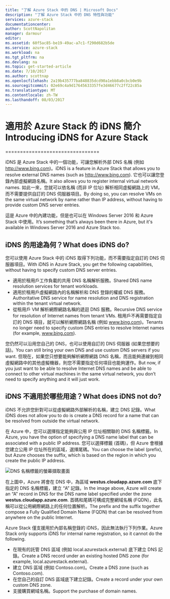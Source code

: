 ```yaml
---
title: "了解 Azure Stack 中的 DNS | Microsoft Docs"
description: "了解 Azure Stack 中的 DNS 特性與功能"
services: azure-stack
documentationcenter: 
author: ScottNapolitan
manager: darmour
editor: 
ms.assetid: 60f5ac85-be19-49ac-a7c1-f290d682b5de
ms.service: azure-stack
ms.workload: na
ms.tgt_pltfrm: na
ms.devlang: na
ms.topic: get-started-article
ms.date: 7/10/2017
ms.author: scottnap
ms.openlocfilehash: 2a19b435777ba848835dcd90a1ebb8a0cbcb0e9b
ms.sourcegitcommit: 02e69c4a9d17645633357fe3d46677c2ff22c85a
ms.translationtype: MT
ms.contentlocale: zh-TW
ms.lasthandoff: 08/03/2017
---
```

# <a name="introducing-idns-for-azure-stack"></a><span data-ttu-id="8262c-103">適用於 Azure Stack 的 iDNS 簡介</span><span class="sxs-lookup"><span data-stu-id="8262c-103">Introducing iDNS for Azure Stack</span></span>
================================

<span data-ttu-id="8262c-104">iDNS 是 Azure Stack 中的一個功能，可讓您解析外部 DNS 名稱 (例如 http://www.bing.com)。</span><span class="sxs-lookup"><span data-stu-id="8262c-104">iDNS is a feature in Azure Stack that allows you to resolve external DNS names (such as http://www.bing.com).</span></span>
<span data-ttu-id="8262c-105">它也可以讓您登錄內部虛擬網路名稱。</span><span class="sxs-lookup"><span data-stu-id="8262c-105">It also allows you to register internal virtual network names.</span></span> <span data-ttu-id="8262c-106">如此一來，您就可以依名稱 (而非 IP 位址) 解析相同虛擬網路上的 VM，而不需要提供自訂的 DNS 伺服器項目。</span><span class="sxs-lookup"><span data-stu-id="8262c-106">By doing so, you can resolve VMs on the same virtual network by name rather than IP address, without having to provide custom DNS server entries.</span></span>

<span data-ttu-id="8262c-107">這是 Azure 中的內建功能，但是也可以在 Windows Server 2016 和 Azure Stack 中使用。</span><span class="sxs-lookup"><span data-stu-id="8262c-107">It’s something that’s always been there in Azure, but it's available in Windows Server 2016 and Azure Stack too.</span></span>

## <a name="what-does-idns-do"></a><span data-ttu-id="8262c-108">iDNS 的用途為何？</span><span class="sxs-lookup"><span data-stu-id="8262c-108">What does iDNS do?</span></span>
<span data-ttu-id="8262c-109">您可以使用 Azure Stack 中的 iDNS 取得下列功能，而不需要指定自訂的 DNS 伺服器項目。</span><span class="sxs-lookup"><span data-stu-id="8262c-109">With iDNS in Azure Stack, you get the following capabilities, without having to specify custom DNS server entries.</span></span>

* <span data-ttu-id="8262c-110">適用於租用戶工作負載的共用 DNS 名稱解析服務。</span><span class="sxs-lookup"><span data-stu-id="8262c-110">Shared DNS name resolution services for tenant workloads.</span></span>
* <span data-ttu-id="8262c-111">適用於租用戶虛擬網路內的名稱解析和 DNS 登錄的權威 DNS 服務。</span><span class="sxs-lookup"><span data-stu-id="8262c-111">Authoritative DNS service for name resolution and DNS registration within the tenant virtual network.</span></span>
* <span data-ttu-id="8262c-112">從租用戶 VM 解析網際網路名稱的遞迴 DNS 服務。</span><span class="sxs-lookup"><span data-stu-id="8262c-112">Recursive DNS service for resolution of Internet names from tenant VMs.</span></span> <span data-ttu-id="8262c-113">租用戶不再需要指定自訂的 DNS 項目，就可以解析網際網路名稱 (例如 www.bing.com)。</span><span class="sxs-lookup"><span data-stu-id="8262c-113">Tenants no longer need to specify custom DNS entries to resolve Internet names (for example, www.bing.com).</span></span>

<span data-ttu-id="8262c-114">您仍然可以沿用您自己的 DNS，也可以使用自訂的 DNS 伺服器 (如果您想要的話)。</span><span class="sxs-lookup"><span data-stu-id="8262c-114">You can still bring your own DNS and use custom DNS servers if you want.</span></span> <span data-ttu-id="8262c-115">但現在，如果您只想要能夠解析網際網路 DNS 名稱，而且能夠連線到相同虛擬網路中的其他虛擬機器，則您不需要指定任何項目也能夠運作。</span><span class="sxs-lookup"><span data-stu-id="8262c-115">But now, if you just want to be able to resolve Internet DNS names and be able to connect to other virtual machines in the same virtual network, you don’t need to specify anything and it will just work.</span></span>

## <a name="what-does-idns-not-do"></a><span data-ttu-id="8262c-116">iDNS 不適用於哪些用途？</span><span class="sxs-lookup"><span data-stu-id="8262c-116">What does iDNS not do?</span></span>
<span data-ttu-id="8262c-117">iDNS 不允許您針對可以從虛擬網路外部解析的名稱，建立 DNS 記錄。</span><span class="sxs-lookup"><span data-stu-id="8262c-117">What iDNS does not allow you to do is create a DNS record for a name that can be resolved from outside the virtual network.</span></span>

<span data-ttu-id="8262c-118">在 Azure 中，您可以選擇指定能夠與公用 IP 位址相關聯的 DNS 名稱標籤。</span><span class="sxs-lookup"><span data-stu-id="8262c-118">In Azure, you have the option of specifying a DNS name label that can be associated with a public IP address.</span></span> <span data-ttu-id="8262c-119">您可以選擇標籤 (首碼)，但 Azure 會根據您建立公用 IP 位址所在的區域，選擇尾碼。</span><span class="sxs-lookup"><span data-stu-id="8262c-119">You can choose the label (prefix), but Azure chooses the suffix, which is based on the region in which you create the public IP address.</span></span>

![DNS 名稱標籤的螢幕擷取畫面](media/azure-stack-understanding-dns-in-tp2/image3.png)

<span data-ttu-id="8262c-121">在上圖中，Azure 將會在 DNS 中，為區域 **westus.cloudapp.azure.com** 底下指定的 DNS 名稱標籤，建立 “A” 記錄。</span><span class="sxs-lookup"><span data-stu-id="8262c-121">In the image above, Azure will create an “A” record in DNS for the DNS name label specified under the zone **westus.cloudapp.azure.com**.</span></span> <span data-ttu-id="8262c-122">首碼和尾碼可構成完整網域名稱 (FQDN)，此名稱可以從公用網際網路上的任何位置解析。</span><span class="sxs-lookup"><span data-stu-id="8262c-122">The prefix and the suffix together compose a Fully Qualified Domain Name (FQDN) that can be resolved from anywhere on the public Internet.</span></span>

<span data-ttu-id="8262c-123">Azure Stack 僅支援用於內部名稱登錄的 iDNS，因此無法執行下列作業。</span><span class="sxs-lookup"><span data-stu-id="8262c-123">Azure Stack only supports iDNS for internal name registration, so it cannot do the following.</span></span>

* <span data-ttu-id="8262c-124">在現有的託管 DNS 區域 (例如 local.azurestack.external) 底下建立 DNS 記錄。</span><span class="sxs-lookup"><span data-stu-id="8262c-124">Create a DNS record under an existing hosted DNS zone (for example, local.azurestack.external).</span></span>
* <span data-ttu-id="8262c-125">建立 DNS 區域 (例如 Contoso.com)。</span><span class="sxs-lookup"><span data-stu-id="8262c-125">Create a DNS zone (such as Contoso.com).</span></span>
* <span data-ttu-id="8262c-126">在您自己的自訂 DNS 區域底下建立記錄。</span><span class="sxs-lookup"><span data-stu-id="8262c-126">Create a record under your own custom DNS zone.</span></span>
* <span data-ttu-id="8262c-127">支援購買網域名稱。</span><span class="sxs-lookup"><span data-stu-id="8262c-127">Support the purchase of domain names.</span></span>

